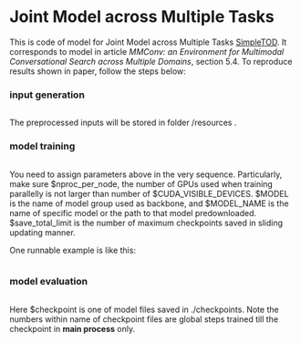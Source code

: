 # Joint Model across Multiple Tasks
This is code of model for Joint Model across Multiple Tasks  [SimpleTOD](https://proceedings.neurips.cc/paper/2020/hash/e946209592563be0f01c844ab2170f0c-Abstract.html).
It corresponds to model in article *MMConv: an Environment for Multimodal Conversational Search across Multiple Domains*, section 5.4. To reproduce results shown in paper, follow the steps below:

### input generation
```run the blocks in generate_inputs.ipynb
```
The preprocessed inputs will be stored in folder /resources .

### model training
```sh train_mmdial.sh $CUDA_VISIBLE_DEVICES $nproc_per_node $MODEL $MODEL_NAME $BATCH $save_total_limit
```

You need to assign parameters above in the very sequence. Particularly, make sure $nproc_per_node, the number of GPUs used when training parallelly is not larger than number of $CUDA_VISIBLE_DEVICES. $MODEL is the name of model group used as backbone, and $MODEL_NAME is the name of specific model or the path to that model predownloaded. $save_total_limit is the number of maximum checkpoints saved in sliding updating manner.

One runnable example is like this:
```sh train_mmdial.sh 0,1,2,3 4 gpt2 ./example_model 2 5
```

### model evaluation
```python generate_simpletod.py $MODEL $BATCH $checkpoint
```
Here $checkpoint is one of model files saved in ./checkpoints. Note the numbers within name of checkpoint files are global steps trained till the checkpoint in **main process** only.

